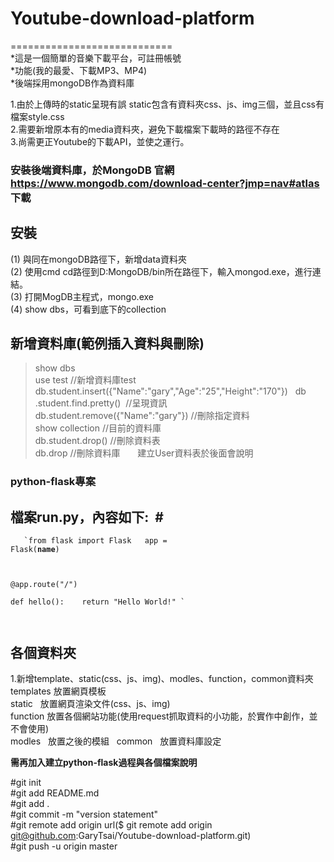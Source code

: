 
# Youtube-download-platform  
============================  
*這是一個簡單的音樂下載平台，可註冊帳號  
*功能(我的最愛、下載MP3、MP4)  
*後端採用mongoDB作為資料庫  

1.由於上傳時的static呈現有誤
static包含有資料夾css、js、img三個，並且css有檔案style.css  
2.需要新增原本有的media資料夾，避免下載檔案下載時的路徑不存在  
3.尚需更正Youtube的下載API，並使之運行。
  

### 安裝後端資料庫，於MongoDB 官網 https://www.mongodb.com/download-center?jmp=nav#atlas 下載 
## 安裝
(1) 與同在mongoDB路徑下，新增data資料夾  
(2) 使用cmd cd路徑到D:MongoDB/bin所在路徑下，輸入mongod.exe，進行連結。  
(3) 打開MogDB主程式，mongo.exe  
(4) show dbs，可看到底下的collection  

## 新增資料庫(範例插入資料與刪除)  
> show dbs  
> use test  //新增資料庫test  
> db.student.insert({"Name":"gary","Age":"25","Height":"170"})    
> db .student.find.pretty()  //呈現資訊  
> db.student.remove({"Name":"gary"}) //刪除指定資料  
> show collection //目前的資料庫  
> db.student.drop() //刪除資料表  
> db.drop //刪除資料庫   
   
  
> 建立User資料表於後面會說明

### python-flask專案  

## 檔案run.py，內容如下:  #
<code>  
  `from flask import Flask   
app = Flask(__name__)  

@app.route("/")  
def hello(): 
    return "Hello World!" 
`  
 </code>
##  各個資料夾
1.新增template、static(css、js、img)、modles、function，common資料夾  
templates 放置網頁模板  
static   放置網頁渲染文件(css、js、img)  
function 放置各個網站功能(使用request抓取資料的小功能，於實作中創作，並不會使用)  
modles   放置之後的模組   
common   放置資料庫設定  

**需再加入建立python-flask過程與各個檔案說明** 

#git init  
#git add README.md  
#git add .  
#git commit -m "version statement"  
#git remote add origin url($ git remote add origin git@github.com:GaryTsai/Youtube-download-platform.git)  
#git push -u origin master
